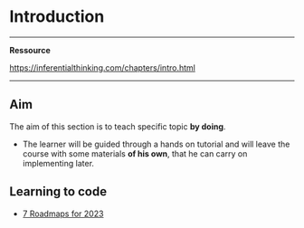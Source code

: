 # Introduction

***

**Ressource**

https://inferentialthinking.com/chapters/intro.html

***

## Aim

The aim of this section is to teach specific topic **by doing**.

- The learner will be guided through a hands on tutorial and will leave the course with some materials **of his own**, that he can carry on implementing later.



## Learning to code

- [7 Roadmaps for 2023](https://www.youtube.com/watch?v=66tfvFeALBQ)

